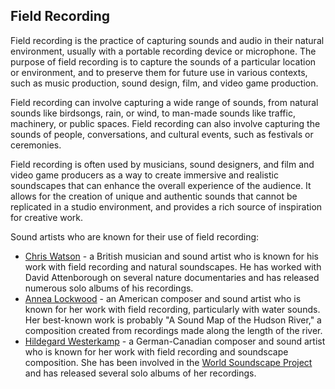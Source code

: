 ## Field Recording

Field recording is the practice of capturing sounds and audio in their natural environment, usually with a portable recording device or microphone. The purpose of field recording is to capture the sounds of a particular location or environment, and to preserve them for future use in various contexts, such as music production, sound design, film, and video game production.

Field recording can involve capturing a wide range of sounds, from natural sounds like birdsongs, rain, or wind, to man-made sounds like traffic, machinery, or public spaces. Field recording can also involve capturing the sounds of people, conversations, and cultural events, such as festivals or ceremonies.

Field recording is often used by musicians, sound designers, and film and video game producers as a way to create immersive and realistic soundscapes that can enhance the overall experience of the audience. It allows for the creation of unique and authentic sounds that cannot be replicated in a studio environment, and provides a rich source of inspiration for creative work.

Sound artists who are known for their use of field recording:
+ [Chris Watson](https://www.youtube.com/watch?v=sL-nTv5LL9g) - a British musician and sound artist who is known for his work with field recording and natural soundscapes. He has worked with David Attenborough on several nature documentaries and has released numerous solo albums of his recordings.
+ [Annea Lockwood](https://www.youtube.com/watch?v=4BWJP5ruDw8) - an American composer and sound artist who is known for her work with field recording, particularly with water sounds. Her best-known work is probably "A Sound Map of the Hudson River," a composition created from recordings made along the length of the river.
+ [Hildegard Westerkamp](https://www.youtube.com/watch?v=wiipOK7H_qY) - a German-Canadian composer and sound artist who is known for her work with field recording and soundscape composition. She has been involved in the [World Soundscape Project](https://earth.fm/details/acoustic-ecology-and-the-world-soundscape-project/) and has released several solo albums of her recordings.

